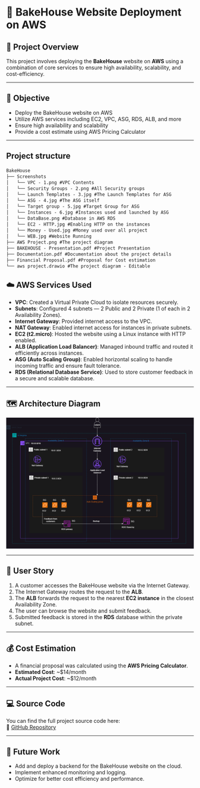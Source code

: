 # 🍞 BakeHouse Website Deployment on AWS

## 📌 Project Overview
This project involves deploying the **BakeHouse** website on **AWS** using a combination of core services to ensure high availability, scalability, and cost-efficiency.

---

## 🎯 Objective
- Deploy the BakeHouse website on AWS
- Utilize AWS services including EC2, VPC, ASG, RDS, ALB, and more
- Ensure high availability and scalability
- Provide a cost estimate using AWS Pricing Calculator

---

## Project structure
```
BakeHouse
├── Screenshots
│   └── VPC - 1.png #VPC Contents 
│   └── Security Groups - 2.png #All Security groups
│   └── Launch Templates - 3.jpg #The Launch Templates for ASG
│   └── ASG - 4.jpg #The ASG itself
│   └── Target group - 5.jpg #Target Group for ASG
│   └── Instances - 6.jpg #Instances used and launched by ASG
│   └── DataBase.png #Database in AWS RDS
│   └── EC2 - HTTP.jpg #Enabling HTTP on the instances
│   └── Money - Used.jpg #Money used over all project
│   └── WEB.jpg #Website Running
├── AWS Project.png #The project diagram
├── BAKEHOUSE - Presentation.pdf #Project Presentation
├── Documentation.pdf #Documentation about the project details
├── Financial Proposal.pdf #Proposal for Cost estimation
└── aws project.drawio #The project diagram - Editable

```
## ☁️ AWS Services Used

- **VPC**: Created a Virtual Private Cloud to isolate resources securely.
- **Subnets**: Configured 4 subnets — 2 Public and 2 Private (1 of each in 2 Availability Zones).
- **Internet Gateway**: Provided internet access to the VPC.
- **NAT Gateway**: Enabled internet access for instances in private subnets.
- **EC2 (t2.micro)**: Hosted the website using a Linux instance with HTTP enabled.
- **ALB (Application Load Balancer)**: Managed inbound traffic and routed it efficiently across instances.
- **ASG (Auto Scaling Group)**: Enabled horizontal scaling to handle incoming traffic and ensure fault tolerance.
- **RDS (Relational Database Service)**: Used to store customer feedback in a secure and scalable database.

---

## 🗺️ Architecture Diagram
![AWS Architecture Diagram](https://github.com/Zyaddhossam/BakeHouse/raw/main/AWS%20Project.png)

---

## 👤 User Story

1. A customer accesses the BakeHouse website via the Internet Gateway.
2. The Internet Gateway routes the request to the **ALB**.
3. The **ALB** forwards the request to the nearest **EC2 instance** in the closest Availability Zone.
4. The user can browse the website and submit feedback.
5. Submitted feedback is stored in the **RDS** database within the private subnet.

---

## 💰 Cost Estimation

- A financial proposal was calculated using the **AWS Pricing Calculator**.
- **Estimated Cost**: ~$14/month  
- **Actual Project Cost**: ~$12/month

---

## 💻 Source Code

You can find the full project source code here:  
🔗 [GitHub Repository](https://github.com/o-muhammad97/bakehouse-ITI/)

---

## 🔮 Future Work

- Add and deploy a backend for the BakeHouse website on the cloud.
- Implement enhanced monitoring and logging.
- Optimize for better cost efficiency and performance.
